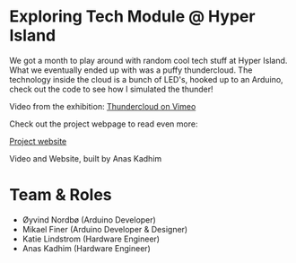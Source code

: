 # Exploring Tech Module @ Hyper Island

We got a month to play around with random cool tech stuff at Hyper Island. What we eventually ended up with was a puffy thundercloud. The technology inside the cloud is a bunch of LED's, hooked up to an Arduino, check out the code to see how I simulated the thunder!

Video from the exhibition:
[Thundercloud on Vimeo](https://vimeo.com/110234422)

Check out the project webpage to read even more:

[Project website](http://thundercloud.se)

Video and Website, built by Anas Kadhim

# Team & Roles
- Øyvind Nordbø (Arduino Developer)
- Mikael Finer  (Arduino Developer & Designer)
- Katie Lindstrom (Hardware Engineer)
- Anas Kadhim (Hardware Engineer)
